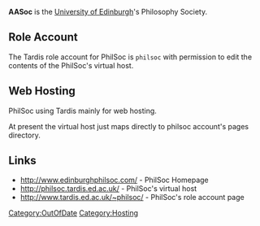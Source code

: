 **AASoc** is the [University of Edinburgh](http://www.ed.ac.uk)'s
Philosophy Society.

## Role Account

The Tardis role account for PhilSoc is `philsoc` with permission to edit
the contents of the PhilSoc's virtual host.

## Web Hosting

PhilSoc using Tardis mainly for web hosting.

At present the virtual host just maps directly to philsoc account's
pages directory.

## Links

-   <http://www.edinburghphilsoc.com/> - PhilSoc Homepage
-   <http://philsoc.tardis.ed.ac.uk/> - PhilSoc's virtual host
-   <http://www.tardis.ed.ac.uk/~philsoc/> - PhilSoc's role account page

[Category:OutOfDate](Category:OutOfDate "wikilink")
[Category:Hosting](Category:Hosting "wikilink")